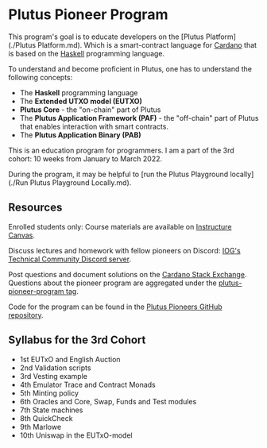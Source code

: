 # Plutus Pioneer Program
This program's goal is to educate developers on the [Plutus Platform](./Plutus Platform.md). Which is a smart-contract language for [Cardano](./Cardano.md) that is based on the [Haskell](./Haskell/Haskell.md) programming language.

To understand and become proficient in Plutus, one has to understand the following concepts:

- The **Haskell** programming language
- The **Extended UTXO model (EUTXO)**
- **Plutus Core** - the "on-chain" part of Plutus
- The **Plutus Application Framework (PAF)** - the "off-chain" part of Plutus that enables interaction with smart contracts.
- The **Plutus Application Binary (PAB)**

This is an education program for programmers. I am a part of the 3rd cohort: 10 weeks from January to March 2022.

During the program, it may be helpful to [run the Plutus Playground locally](./Run Plutus Playground Locally.md).

## Resources
Enrolled students only: Course materials are available on [Instructure Canvas](https://canvas.instructure.com/).

Discuss lectures and homework with fellow pioneers on Discord: [IOG's Technical Community Discord server](https://discord.gg/WmSVtQ5PjZ).

Post questions and document solutions on the [Cardano Stack Exchange](https://cardano.stackexchange.com/). Questions about the pioneer program are aggregated under the [plutus-pioneer-program tag](https://cardano.stackexchange.com/questions/tagged/plutus-pioneer-program).

Code for the program can be found in the [Plutus Pioneers GitHub repository](https://github.com/input-output-hk/plutus-pioneer-program).

## Syllabus for the 3rd Cohort
-   1st EUTxO and English Auction
-   2nd Validation scripts
-   3rd Vesting example
-   4th Emulator Trace and Contract Monads
-   5th Minting policy
-   6th Oracles and Core, Swap, Funds and Test modules
-   7th State machines
-   8th QuickCheck
-   9th Marlowe
-   10th Uniswap in the EUTxO-model

